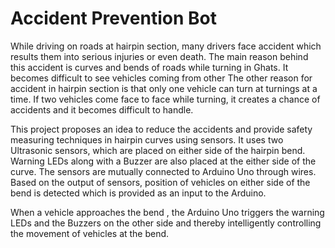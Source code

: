 # Accident Prevention Bot
While driving on roads at hairpin section, many drivers face accident which results them into serious injuries or even death. The main reason behind this accident is curves and bends of roads while turning in Ghats. It becomes difficult to see vehicles coming from other The other reason for accident in hairpin section is that only one vehicle can turn at turnings at a time. If two vehicles come face to face while turning, it creates a chance of accidents and it becomes difficult to handle.


This project proposes an idea to reduce the accidents and provide safety measuring techniques in hairpin curves using sensors.
It uses two Ultrasonic sensors, which are placed on either side of the hairpin bend. Warning LEDs along with a Buzzer are also placed at the either side of the curve. The sensors are mutually connected to Arduino Uno through wires. Based on the output of sensors, position of vehicles on either side of the bend is detected which is provided as an input to the Arduino.

When a vehicle approaches the bend , the Arduino Uno triggers the warning LEDs and the Buzzers on the other side and thereby intelligently controlling the movement of vehicles at the bend.
